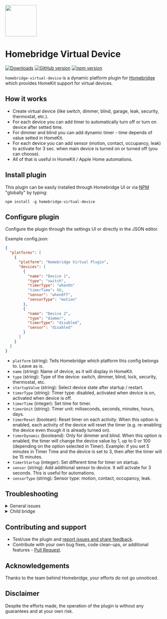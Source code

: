 <img src="https://github.com/mkz212/homebridge-virtual-device/blob/master/logo.png" width="100px"></img>

# Homebridge Virtual Device

[![Downloads](https://img.shields.io/npm/dt/homebridge-virtual-device)](https://www.npmjs.com/package/homebridge-virtual-device)
[![GitHub version](https://img.shields.io/github/package-json/v/mkz212/homebridge-virtual-device?label=GitHub)](https://github.com/mkz212/homebridge-virtual-device/releases)
[![npm version](https://img.shields.io/npm/v/homebridge-virtual-device?color=%23cb3837&label=npm)](https://www.npmjs.com/package/homebridge-virtual-device)

`homebridge-virtual-device` is a dynamic platform plugin for [Homebridge](https://homebridge.io) which provides HomeKit support for virtual devices.

## How it works
- Create virtual device (like switch, dimmer, blind, garage, leak, security, thermostat, etc.).
- For each device you can add timer to automatically turn off or turn on device after setted time.
- For dimmer and blind you can add dynamic timer - time depends of value setted in HomeKit. 
- For each device you can add sensor (motion, contact, occupancy, leak) to activate for 3 sec. when main device is turned on or turned off (you can choose).
- All of that is useful in HomeKit / Apple Home automations.

## Install plugin

This plugin can be easily installed through Homebridge UI or via [NPM](https://www.npmjs.com/package/homebridge-virtual-device) "globally" by typing:

    npm install -g homebridge-virtual-device

## Configure plugin
Configure the plugin through the settings UI or directly in the JSON editor.

Example config.json:

```json
{
  "platforms": [
    {
      "platform": "Homebridge Virtual Plugin",
      "devices": [
        {
          "name": "Device 1",
          "type": "switch",
          "timerType": "whenOn"
          "timerTime": 60,
          "sensor": "whenOff",
          "sensorType": "motion"
        },
        {
          "name": "Device 2",
          "type": "dimmer",
          "timerType": "disabled",
          "sensor": "disabled"
        }
      ]
    }
  ]
}
```

- `platform` (string): Tells Homebridge which platform this config belongs to. Leave as is.
- `name` (string): Name of device, as it will display in HomeKit.
- `type` (string): Type of the device: switch, dimmer, blind, lock, security, thermostat, etc.
- `startupValue` (string): Select device state after startup / restart.
- `timerType` (string): Timer type: disabled, activated when device is on, activated when device is off.
- `timerTime` (integer): Set time for timer.
- `timerUnit` (string): Timer unit: miliseconds, seconds, minutes, hours, days.
- `timerReset` (boolean): Reset timer on each activity. When this option is enabled, each activity of the device will reset the timer (e.g. re-enabling the device even though it is already turned on).
- `timerDynamic` (booleand): Only for dimmer and blind. When this option is enabled, the timer will change the device value by 1, up to 0 or 100 (depending on the option selected in Timer). Example: if you set 5 minutes in Timer Time and the device is set to 3, then after the timer will be 15 minutes.
- `timerStartup` (integer): Set different time for timer on startup.
- `sensor` (string): Add additional sensor to device. It will actvate for 3 seconds. This is useful for automations.
- `sensorType` (string): Sensor type: motion, contact, occupancy, leak.


## Troubleshooting

<details>
<summary>General issues</summary>

Try:
- restart Homebridge / plugin bridge
- restart Apple hub
- remove device from cache (in Homebridge settings)

</details>

<details>
<summary>Child bridge</summary>
    
- It's recommended you run this plugin as a [child bridge](https://github.com/homebridge/homebridge/wiki/Child-Bridges).

</details>

## Contributing and support

- Test/use the plugin and [report issues and share feedback](https://github.com/mkz212/homebridge-virtual-device/issues).
- Contribute with your own bug fixes, code clean-ups, or additional features - [Pull Request](https://github.com/mkz212/homebridge-virtual-device/pulls).

## Acknowledgements
Thanks to the team behind Homebridge, your efforts do not go unnoticed.

## Disclaimer
Despite the efforts made, the operation of the plugin is without any guarantees and at your own risk.


 
